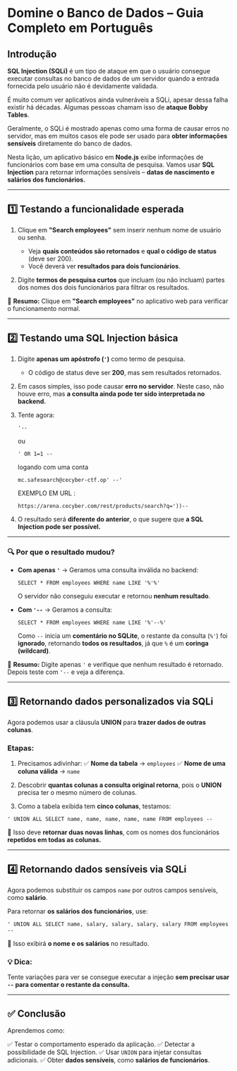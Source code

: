 # **Domine o Banco de Dados – Guia Completo em Português**

## **Introdução**

**SQL Injection (SQLi)** é um tipo de ataque em que o usuário consegue executar consultas no banco de dados de um servidor quando a entrada fornecida pelo usuário não é devidamente validada.

É muito comum ver aplicativos ainda vulneráveis a SQLi, apesar dessa falha existir há décadas. Algumas pessoas chamam isso de **ataque Bobby Tables**.

Geralmente, o SQLi é mostrado apenas como uma forma de causar erros no servidor, mas em muitos casos ele pode ser usado para **obter informações sensíveis** diretamente do banco de dados.

Nesta lição, um aplicativo básico em **Node.js** exibe informações de funcionários com base em uma consulta de pesquisa.
Vamos usar **SQL Injection** para retornar informações sensíveis – **datas de nascimento e salários dos funcionários.**

---

## **1️⃣ Testando a funcionalidade esperada**

1. Clique em **"Search employees"** sem inserir nenhum nome de usuário ou senha.

   * Veja **quais conteúdos são retornados** e **qual o código de status** (deve ser 200).
   * Você deverá ver **resultados para dois funcionários**.

2. Digite **termos de pesquisa curtos** que incluam (ou não incluam) partes dos nomes dos dois funcionários para filtrar os resultados.

📌 **Resumo:** Clique em **"Search employees"** no aplicativo web para verificar o funcionamento normal.

---

## **2️⃣ Testando uma SQL Injection básica**

1. Digite **apenas um apóstrofo (`'`)** como termo de pesquisa.

   * O código de status deve ser **200**, mas sem resultados retornados.

2. Em casos simples, isso pode causar **erro no servidor**.
   Neste caso, não houve erro, mas **a consulta ainda pode ter sido interpretada no backend.**

3. Tente agora:

   ```
   '--
   ```
   ou
    ```
    ' OR 1=1 --
    ```
    logando com uma conta
    ```
    mc.safesearch@cecyber-ctf.op' --' 
    ```
    EXEMPLO EM URL :
    ```
    https://arena.cecyber.com/rest/products/search?q='))--
    ```
4. O resultado será **diferente do anterior**, o que sugere que **a SQL Injection pode ser possível.**

---

### 🔍 **Por que o resultado mudou?**

* **Com apenas `'`** → Geramos uma consulta inválida no backend:

  ```
  SELECT * FROM employees WHERE name LIKE '%'%'  
  ```

  O servidor não conseguiu executar e retornou **nenhum resultado**.

* **Com `'--`** → Geramos a consulta:

  ```
  SELECT * FROM employees WHERE name LIKE '%'--%'  
  ```

  Como `--` inicia um **comentário no SQLite**, o restante da consulta (`%'`) foi **ignorado**, retornando **todos os resultados**, já que `%` é um **coringa (wildcard)**.

📌 **Resumo:** Digite apenas `'` e verifique que nenhum resultado é retornado. Depois teste com `'--` e veja a diferença.

---

## **3️⃣ Retornando dados personalizados via SQLi**

Agora podemos usar a cláusula **UNION** para **trazer dados de outras colunas**.

### **Etapas:**

1. Precisamos adivinhar:
   ✅ **Nome da tabela** → `employees`
   ✅ **Nome de uma coluna válida** → `name`

2. Descobrir **quantas colunas a consulta original retorna**, pois o **UNION** precisa ter o mesmo número de colunas.

3. Como a tabela exibida tem **cinco colunas**, testamos:

```
' UNION ALL SELECT name, name, name, name, name FROM employees --
```

🔹 Isso deve **retornar duas novas linhas**, com os nomes dos funcionários **repetidos em todas as colunas.**

---

## **4️⃣ Retornando dados sensíveis via SQLi**

Agora podemos substituir os campos `name` por outros campos sensíveis, como **salário**.

Para retornar **os salários dos funcionários**, use:

```
' UNION ALL SELECT name, salary, salary, salary, salary FROM employees --
```

🔹 Isso exibirá **o nome e os salários** no resultado.

### 💡 **Dica:**

Tente variações para ver se consegue executar a injeção **sem precisar usar `--` para comentar o restante da consulta.**

---

## ✅ **Conclusão**

Aprendemos como:

✅ Testar o comportamento esperado da aplicação.
✅ Detectar a possibilidade de SQL Injection.
✅ Usar `UNION` para injetar consultas adicionais.
✅ Obter **dados sensíveis**, como **salários de funcionários**.

